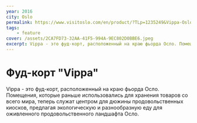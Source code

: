 ```yaml
---
year: 2016
city: Oslo
permalink: https://www.visitoslo.com/en/product/?TLp=1235249&Vippa-Oslo#product-info1
tags:
    - feature
cover: /assets/2CA7FD73-32AA-41F5-994A-9EC802D0BBE6.jpeg
excerpt: Vippa - это фуд-корт, расположенный на краю фьорда Осло. Помещения, которые раньше использовались для хранения товаров со всего мира, теперь служат центром для дюжины продовольственных киосков, предлагая экологическую и разнообразную еду для оживленного продовольственного ландшафта Осло.
---
```


# Фуд-корт "Vippa"

Vippa - это фуд-корт, расположенный на краю фьорда Осло. Помещения, которые раньше использовались для хранения товаров со всего мира, теперь служат центром для дюжины продовольственных киосков, предлагая экологическую и разнообразную еду для оживленного продовольственного ландшафта Осло.
